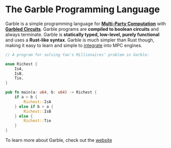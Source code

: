 # The Garble Programming Language

Garble is a simple programming language for [**Multi-Party Computation**](https://en.wikipedia.org/wiki/Secure_multi-party_computation) with [**Garbled Circuits**](https://en.wikipedia.org/wiki/Garbled_circuit). Garble programs are **compiled to boolean circuits** and always terminate. Garble is **statically typed, low-level, purely functional** and uses a **Rust-like syntax**. Garble is much simpler than Rust though, making it easy to learn and simple to [integrate](https://sine-fdn.github.io/garble-lang/integration.html) into MPC engines.

```rust
// A program for solving Yao's Millionaires' problem in Garble:

enum Richest {
    IsA,
    IsB,
    Tie,
}

pub fn main(a: u64, b: u64) -> Richest {
    if a > b {
        Richest::IsA
    } else if b > a {
        Richest::IsB
    } else {
        Richest::Tie
    }
}
```

To learn more about Garble, check out the [website](https://sine-fdn.github.io/garble-lang)
